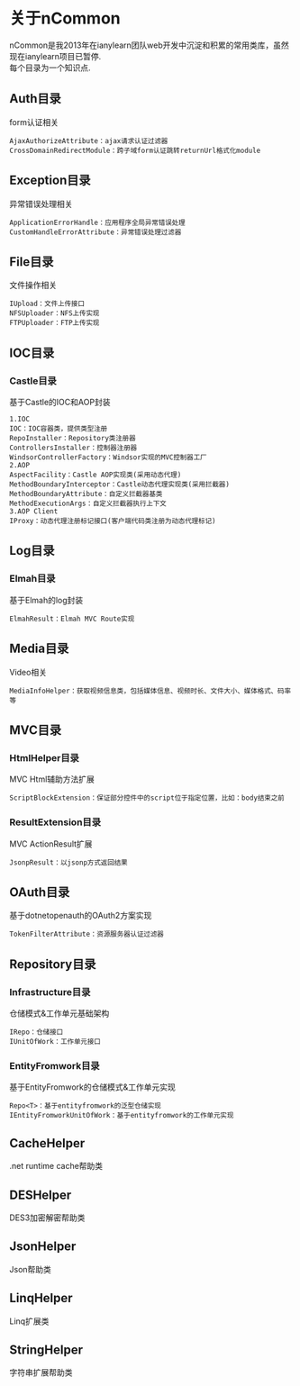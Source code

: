 关于nCommon
=======
nCommon是我2013年在ianylearn团队web开发中沉淀和积累的常用类库，虽然现在ianylearn项目已暂停.<br/>
每个目录为一个知识点.
  

Auth目录
-------
form认证相关<br/>

    AjaxAuthorizeAttribute：ajax请求认证过滤器
    CrossDomainRedirectModule：跨子域form认证跳转returnUrl格式化module
  
Exception目录
-------
异常错误处理相关<br/>

    ApplicationErrorHandle：应用程序全局异常错误处理
    CustomHandleErrorAttribute：异常错误处理过滤器
  
File目录
-------
文件操作相关<br/>

    IUpload：文件上传接口
    NFSUploader：NFS上传实现
    FTPUploader：FTP上传实现
  
IOC目录
-------
### Castle目录
基于Castle的IOC和AOP封装<br/>

    1.IOC
    IOC：IOC容器类，提供类型注册
    RepoInstaller：Repository类注册器
    ControllersInstaller：控制器注册器
    WindsorControllerFactory：Windsor实现的MVC控制器工厂
    2.AOP
    AspectFacility：Castle AOP实现类(采用动态代理)
    MethodBoundaryInterceptor：Castle动态代理实现类(采用拦截器)
    MethodBoundaryAttribute：自定义拦截器基类
    MethodExecutionArgs：自定义拦截器执行上下文
    3.AOP Client
    IProxy：动态代理注册标记接口(客户端代码类注册为动态代理标记)
    
Log目录
-------
### Elmah目录
基于Elmah的log封装<br/>

    ElmahResult：Elmah MVC Route实现
    
Media目录
-------
Video相关<br/>

    MediaInfoHelper：获取视频信息类，包括媒体信息、视频时长、文件大小、媒体格式、码率等
    
MVC目录
-------
### HtmlHelper目录
MVC Html辅助方法扩展<br/>

    ScriptBlockExtension：保证部分控件中的script位于指定位置，比如：body结束之前
    
### ResultExtension目录
MVC ActionResult扩展<br/>

    JsonpResult：以jsonp方式返回结果
    
OAuth目录
-------
基于dotnetopenauth的OAuth2方案实现<br/>

    TokenFilterAttribute：资源服务器认证过滤器
    
Repository目录
-------
### Infrastructure目录
仓储模式&工作单元基础架构<br/>

    IRepo：仓储接口
    IUnitOfWork：工作单元接口
    
### EntityFromwork目录
基于EntityFromwork的仓储模式&工作单元实现<br/>

    Repo<T>：基于entityfromwork的泛型仓储实现
    IEntityFromworkUnitOfWork：基于entityfromwork的工作单元实现
    
CacheHelper
--------
.net runtime cache帮助类
    
DESHelper
--------
DES3加密解密帮助类
    
JsonHelper
--------
Json帮助类
    
LinqHelper
--------
Linq扩展类
    
StringHelper
--------
字符串扩展帮助类
    
    

